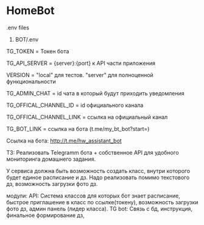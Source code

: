 # HomeBot

.env files

1) BOT/.env

TG_TOKEN = Токен бота

TG_API_SERVER = {server}:{port} к API части приложения

VERSION = "local" для тестов. "server" для полноценной функциональности

TG_ADMIN_CHAT = id чата в который будут приходить уведомления

TG_OFFICAL_CHANNEL_ID = id официального канала

TG_OFFICAL_CHANNEL_LINK = ссылка на официальный канал

TG_BOT_LINK = ссылка на бота (t.me/my_bt_bot?start=)

Ссылка на бота: http://t.me/hw_assistant_bot

ТЗ: Реализовать Telegramm бота + собственное API для удобного мониторинга домашнего задания.

У сервиса должна быть возможность создать класс, внутри которого будет единое расписание и дз. Надо реализовать помимо текстового дз, возможность загрузки фото дз.

модули:
API: Система классов для которых бот знает расписание, быстрое приглашение в класс по ссылке(токену), возможность загрузки фото дз, админ панель (лидер класса).
TG bot: Связь с бд, инструкция, финальное формирование дз, 
